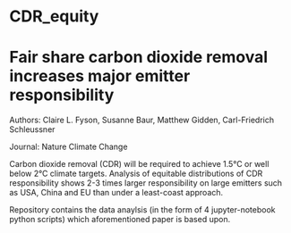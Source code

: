 # CDR_equity
# Fair share carbon dioxide removal increases major emitter responsibility 

Authors: Claire L. Fyson, Susanne Baur, Matthew Gidden, Carl-Friedrich Schleussner

Journal: Nature Climate Change

Carbon dioxide removal (CDR) will be required to achieve 1.5°C or well below 2°C climate targets. Analysis of equitable distributions of CDR responsibility shows 2-3 times larger responsibility on large emitters such as USA, China and EU than under a least-coast approach.

Repository contains the data anaylsis (in the form of 4 jupyter-notebook python scripts) which aforementioned paper is based upon.
